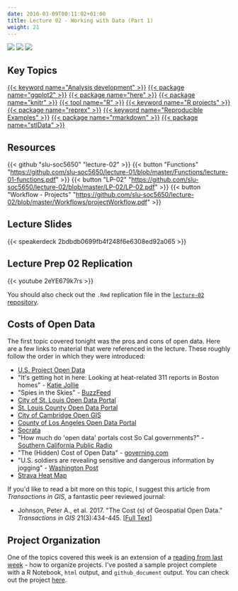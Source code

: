 ```yaml
---
date: 2016-03-09T00:11:02+01:00
title: Lecture 02 - Working with Data (Part 1)
weight: 21
---
```

![](https://img.shields.io/badge/semester-spring%202018-orange.svg) ![](https://img.shields.io/badge/release-draft-red.svg) [![](https://img.shields.io/badge/last%20update-2018--01--28-brightgreen.svg)](https://github.com/slu-soc5650/lecture-02/blob/master/NEWS_SITE.md)

## Key Topics
[{{< keyword name="Analysis development" >}}](/topic-index/#a-d)
[{{< package name="ggplot2" >}}](/topic-index/#e-h)
[{{< package name="here" >}}](/topic-index/#e-h)
[{{< package name="knitr" >}}](/topic-index/#i-l)
[{{< tool name="R" >}}](/topic-index/#q-t)
[{{< keyword name="R projects" >}}](/topic-index/#q-t)
[{{< package name="reprex" >}}](/topic-index/#q-t)
[{{< keyword name="Reproducible Examples" >}}](/topic-index/#a-d)
[{{< package name="rmarkdown" >}}](/topic-index/#q-t)
[{{< package name="stlData" >}}](/topic-index/#q-t)

## Resources

{{< github "slu-soc5650" "lecture-02" >}}
{{< button "Functions" "https://github.com/slu-soc5650/lecture-01/blob/master/Functions/lecture-01-functions.pdf" >}}
{{< button "LP-02" "https://github.com/slu-soc5650/lecture-02/blob/master/LP-02/LP-02.pdf" >}}
{{< button "Workflow - Projects" "https://github.com/slu-soc5650/lecture-02/blob/master/Workflows/projectWorkflow.pdf" >}}

## Lecture Slides
{{< speakerdeck 2bdbdb0699fb4f248f6e6308ed92a065 >}}

## Lecture Prep 02 Replication

{{< youtube 2eYE679k7rs >}}

You should also check out the `.Rmd` replication file in the [`lecture-02` repository](https://github.com/slu-soc5650/lecture-02/tree/master/LP-02).

## Costs of Open Data
The first topic covered tonight was the pros and cons of open data. Here are a few links to material that were referenced in the lecture. These roughly follow the order in which they were introduced:

* [U.S. Project Open Data](https://project-open-data.cio.gov)
* "It's getting hot in here: Looking at heat-related 311 reports in Boston homes" - [Katie Jollie](http://katiejolly.io/blog/2018-01-22/heat-reports-boston)
* "Spies in the Skies" - [BuzzFeed](https://www.buzzfeed.com/peteraldhous/spies-in-the-skies)
* [City of St. Louis Open Data Portal](https://www.stlouis-mo.gov/data/)
* [St. Louis County Open Data Portal](http://data-stlcogis.opendata.arcgis.com)
* [City of Cambridge Open GIS](https://github.com/cambridgegis)
* [County of Los Angeles Open Data Portal](https://data.lacounty.gov)
* [Socrata](https://socrata.com)
* "How much do 'open data' portals cost So Cal governments?" - [Southern California Public Radio](https://www.scpr.org/news/2015/06/24/52343/how-much-do-open-data-portals-cost-so-cal-governme/)
* "The (Hidden) Cost of Open Data" - [governing.com](http://www.governing.com/columns/tech-talk/gov-open-data-cost-problems.html)
* "U.S. soldiers are revealing sensitive and dangerous information by jogging" - [Washington Post](https://www.washingtonpost.com/world/a-map-showing-the-users-of-fitness-devices-lets-the-world-see-where-us-soldiers-are-and-what-they-are-doing/2018/01/28/86915662-0441-11e8-aa61-f3391373867e_story.html)
* [Strava Heat Map](https://labs.strava.com/heatmap)

If you'd like to read a bit more on this topic, I suggest this article from *Transactions in GIS*, a fantastic peer reviewed journal:

* Johnson, Peter A., et al. 2017. "The Cost (s) of Geospatial Open Data." *Transactions in GIS* 21(3):434-445. \[[Full Text](http://onlinelibrary.wiley.com/doi/10.1111/tgis.12283)\]

## Project Organization
One of the topics covered this week is an extension of a [reading from last week](https://chris-prener.github.io/SSDSBook/protecting-your-work.html) - how to organize projects. I've posted a sample project complete with a R Notebook, `html` output, and `github_document` output. You can check out the project [here](https://github.com/chris-prener/sampleNotebook).

